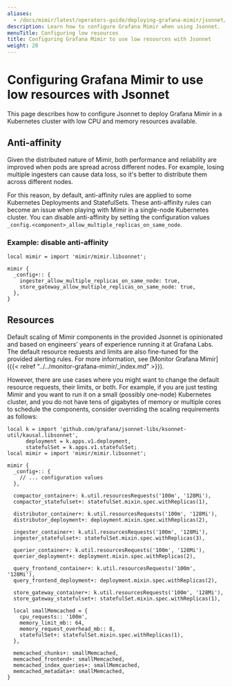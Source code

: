 ```yaml
---
aliases:
  - /docs/mimir/latest/operators-guide/deploying-grafana-mimir/jsonnet/configuring-low-resources/
description: Learn how to configure Grafana Mimir when using Jsonnet.
menuTitle: Configuring low resources
title: Configuring Grafana Mimir to use low resources with Jsonnet
weight: 20
---
```


# Configuring Grafana Mimir to use low resources with Jsonnet

This page describes how to configure Jsonnet to deploy Grafana Mimir in a Kubernetes cluster with low CPU and memory resources available.

## Anti-affinity

Given the distributed nature of Mimir, both performance and reliability are improved when pods are spread across different nodes.
For example, losing multiple ingesters can cause data loss, so it's better to distribute them across different nodes.

For this reason, by default, anti-affinity rules are applied to some Kubernetes Deployments and StatefulSets.
These anti-affinity rules can become an issue when playing with Mimir in a single-node Kubernetes cluster.
You can disable anti-affinity by setting the configuration values `_config.<component>_allow_multiple_replicas_on_same_node`.

### Example: disable anti-affinity

```jsonnet
local mimir = import 'mimir/mimir.libsonnet';

mimir {
  _config+:: {
    ingester_allow_multiple_replicas_on_same_node: true,
    store_gateway_allow_multiple_replicas_on_same_node: true,
  },
}
```

## Resources

Default scaling of Mimir components in the provided Jsonnet is opinionated and based on engineers’ years of experience running it at Grafana Labs.
The default resource requests and limits are also fine-tuned for the provided alerting rules.
For more information, see [Monitor Grafana Mimir]({{< relref "../../monitor-grafana-mimir/_index.md" >}}).

However, there are use cases where you might want to change the default resource requests, their limits, or both.
For example, if you are just testing Mimir and you want to run it on a small (possibly one-node) Kubernetes cluster, and you do not have tens of gigabytes of memory or multiple cores to schedule the components, consider overriding the scaling requirements as follows:

```jsonnet
local k = import 'github.com/grafana/jsonnet-libs/ksonnet-util/kausal.libsonnet',
      deployment = k.apps.v1.deployment,
      statefulSet = k.apps.v1.statefulSet;
local mimir = import 'mimir/mimir.libsonnet';

mimir {
  _config+:: {
    // ... configuration values
  },

  compactor_container+: k.util.resourcesRequests('100m', '128Mi'),
  compactor_statefulset+: statefulSet.mixin.spec.withReplicas(1),

  distributor_container+: k.util.resourcesRequests('100m', '128Mi'),
  distributor_deployment+: deployment.mixin.spec.withReplicas(2),

  ingester_container+: k.util.resourcesRequests('100m', '128Mi'),
  ingester_statefulset+: statefulSet.mixin.spec.withReplicas(3),

  querier_container+: k.util.resourcesRequests('100m', '128Mi'),
  querier_deployment+: deployment.mixin.spec.withReplicas(2),

  query_frontend_container+: k.util.resourcesRequests('100m', '128Mi'),
  query_frontend_deployment+: deployment.mixin.spec.withReplicas(2),

  store_gateway_container+: k.util.resourcesRequests('100m', '128Mi'),
  store_gateway_statefulset+: statefulSet.mixin.spec.withReplicas(1),

  local smallMemcached = {
    cpu_requests:: '100m',
    memory_limit_mb:: 64,
    memory_request_overhead_mb:: 8,
    statefulSet+: statefulSet.mixin.spec.withReplicas(1),
  },

  memcached_chunks+: smallMemcached,
  memcached_frontend+: smallMemcached,
  memcached_index_queries+: smallMemcached,
  memcached_metadata+: smallMemcached,
}
```
